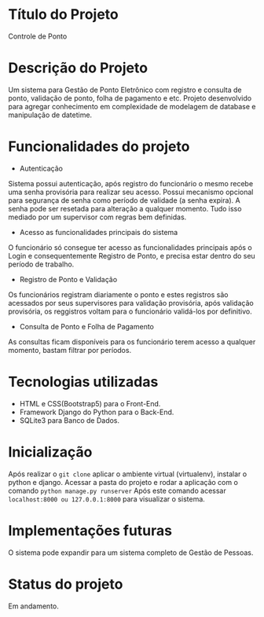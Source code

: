 <h1><b>Título do Projeto</b></h1>

Controle de Ponto

<h1><b>Descrição do Projeto</b></h1>

Um sistema para Gestão de Ponto Eletrônico com registro e consulta de ponto, validação de ponto, folha de pagamento e etc.
Projeto desenvolvido para agregar conhecimento em complexidade de modelagem de database e manipulação de datetime.

<h1><b>Funcionalidades do projeto</b></h1>

- Autenticação

Sistema possui autenticação, após registro do funcionário o mesmo recebe uma senha provisória para realizar seu acesso.
Possui mecanismo opcional para segurança de senha como período de validade (a senha expira).
A senha pode ser resetada para alteração a qualquer momento. Tudo isso mediado por um supervisor com regras bem definidas.

- Acesso as funcionalidades principais do sistema

O funcionário só consegue ter acesso as funcionalidades principais após o Login e consequentemente Registro de Ponto, e precisa estar dentro do seu período de trabalho.

- Registro de Ponto e Validação

Os funcionários registram diariamente o ponto e estes registros são acessados por seus supervisores para validação provisória, após validação provisória, os reggistros voltam para o funcionário validá-los por definitivo.

- Consulta de Ponto e Folha de Pagamento

As consultas ficam disponíveis para os funcionário terem acesso a qualquer momento, bastam filtrar por períodos.

<h1><b>Tecnologias utilizadas</b></h1>

- HTML e CSS(Bootstrap5) para o Front-End.
- Framework Django do Python para o Back-End.
- SQLite3 para Banco de Dados.

<h1><b>Inicialização</b></h1>

Após realizar o <code>git clone</code> aplicar o ambiente virtual (virtualenv), instalar o python e django. 
Acessar a pasta do projeto e rodar a aplicação com o comando <code>python manage.py runserver</code>
Após este comando acessar <code>localhost:8000 ou 127.0.0.1:8000</code> para visualizar o sistema.

<h1><b>Implementações futuras</b></h1>

O sistema pode expandir para um sistema completo de Gestão de Pessoas.

<h1><b>Status do projeto</b></h1>

Em andamento.

